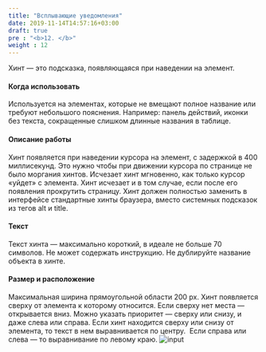 ```yaml
---
title: "Всплывающие уведомления"
date: 2019-11-14T14:57:16+03:00
draft: true
pre : "<b>12. </b>"
weight : 12
---
```

Хинт — это подсказка, появляющаяся при наведении на элемент.

#### Когда использовать
Используется на элементах, которые не вмещают полное название или требуют небольшого пояснения. Например: панель действий, иконки без текста, сокращенные слишком длинные названия в таблице.

#### Описание работы
Хинт появляется при наведении курсора на элемент, с задержкой в 400 миллисекунд. Это нужно чтобы при движении курсора по странице не было моргания хинтов.
Исчезает хинт мгновенно, как только курсор «уйдет» с элемента. Хинт исчезает и в том случае, если после его появления прокрутить страницу.
Хинт должен полностью заменить в интерфейсе стандартные хинты браузера, вместо системных подсказок из тегов alt и title.

#### Текст
Текст хинта — максимально короткий, в идеале не больше 70 символов. Не может содержать инструкцию.
Не дублируйте название объекта в хинте.

#### Размер и расположение
Максимальная ширина прямоугольной области 200 px.
Хинт появляется сверху от элемента к которому относится. Если сверху нет места — открывается вниз. Можно указать приоритет — сверху или снизу, и даже слева или справа.
Если хинт находится сверху или снизу от элемента, то текст в нем выравнивается по центру.  Если справа или слева — то выравнивание по левому краю.
![input](../../images/image28.png?width=20pc)






